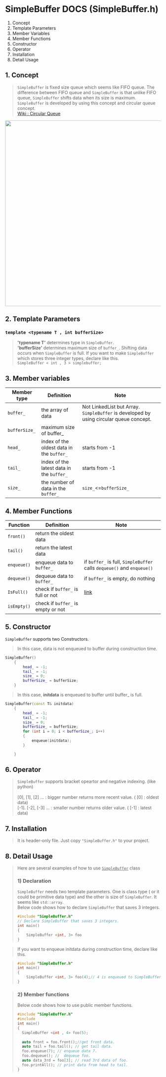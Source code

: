 # SimpleBuffer DOCS (SimpleBuffer.h)

1. Concept
2. Template Parameters
3. Member Variables
4. Member Functions 
5. Constructor
6. Operator
7. Installation
8. Detail Usage


## 1. Concept
> ```SimpleBuffer``` is fixed size queue which seems like FIFO queue. The difference between FIFO queue and ```SimpleBuffer``` is that unlike FIFO queue, ```SimpleBuffer``` shifts data when its size is maximum.
```SimpleBuffer``` is developed by using this concept and circular queue concept.  
[Wiki : Circular Queue](https://en.wikipedia.org/wiki/Circular_buffer)

<img src="https://user-images.githubusercontent.com/7028314/169650472-868089e6-92e2-4554-a2ac-4c99e857325f.png" width="800" height="600"/>



## 2. Template Parameters
### ```template <typename T , int bufferSize>```

> **'typename T'** determines type in ```SimpleBuffer```.<br>
> **'bufferSize'** determines maximum size of ```buffer_```. Shifting data occurs when ```SimpleBuffer``` is full.
> If you want to make ```SimpleBuffer``` which stores three integer types, declare like this.<br>
> ```SimpleBuffer < int , 3 > simplebuffer;```


## 3. Member variables
|Member type|Definition|Note|
|------|---|---|
|```buffer_```|the array of data|Not LinkedList but Array. ```SimpleBuffer``` is developed by using circular queue concept.|
|```bufferSize_```|maximum size of buffer_||
|```head_```|index of the oldest data in the ```buffer_```|starts from -1|
|```tail_```|index of the latest data in the ```buffer_```|starts from -1|
|```size_```|the number of data in the ```buffer_```|```size_```<=```bufferSize_```|




## 4. Member Functions

|Function|Definition|Note|
|------|---|---|
|```front()```|return the oldest data||
|```tail()```|return the latest data||
|```enqueue()```|enqueue data to ```buffer_```|if ```buffer_``` is full, ```SimpleBuffer``` calls ```dequeue()``` and ```enqueue()```|
|```dequeue()```|dequeue data to ```buffer_```|if ```buffer_``` is empty, do nothing|
|```IsFull()```|check if ```buffer_``` is full or not|[link](https://www.programiz.com/dsa/circular-queue)|
|```isEmpty()```|check if ```buffer_``` is empty or not||


## 5. Constructor
```SimpleBuffer``` supports two Constructors.

>In this case, data is not enqueued to buffer during construction time.
```cpp
SimpleBuffer()
	{
		head_ = -1;
		tail_ = -1;
		size_ = 0;
		bufferSize_ = bufferSize;
	}
```


>In this case, **initdata** is enqueued to buffer until buffer_ is full.
```cpp
SimpleBuffer(const T& initdata)
	{
		head_ = -1;
		tail_ = -1;
		size_ = 0;
		bufferSize_ = bufferSize;
		for (int i = 0; i < bufferSize_; i++)
		{
			enqueue(initdata);
		}

	}
```

## 6. Operator
> ```SimpleBuffer``` supports bracket opeartor and negative indexing. (like python)<br><br>
> [0], [1], [2] ... : bigger number returns more recent value. ( [0] : oldest data) <br>
> [-1]. [-2], [-3] ... : smaller number returns older value. ( [-1] : latest data)

## 7. Installation

> It is header-only file. Just copy ```"SimpleBuffer.h"``` to your project.

## 8. Detail Usage

> Here are several examples of how to use <u>```SimpleBuffer```</u> class
> ### 1) Declaration<br>
> ```SimpleBuffer``` needs two template parameters. One is class type ( or it could be primitive data type) and the other is size of ```SimpleBuffer```. It seems like ```std::array```.<br> Below code shows how to declare ```SimpleBuffer``` that saves 3 integers.
> ```cpp
> #include "SimpleBuffer.h"
> // Declare SimpleBuffer that saves 3 integers.
> int main()
> {
>     SimpleBuffer <int, 3> foo
> }
> 

>If you want to enqueue initdata during construction time, declare like this.

>```cpp
> #include "SimpleBuffer.h"
> int main()
> {
>     SimpleBuffer <int, 3> foo(4);// 4 is enqueued to SimpleBuffer.
> }

> ### 2) Member functions
> Below code shows how to use public member functions.
> ```cpp
> #include "SimpleBuffer.h"
> #include 
> int main()
> {
>   SimpleBuffer <int , 4> foo(5);
>  
>   auto front = foo.front();//get front data.
>   auto tail = foo.tail(); // get tail data.
>   foo.enqueue(7); // enqueue data 7.
>   foo.dequeue(); //  dequeue foo.
>   auto data_3rd = foo[3]; // read 3rd data of foo.
>   foo.printAll(); // print data from head to tail.
> }
> ```


